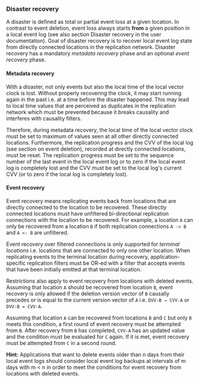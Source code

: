 ### Disaster recovery

A disaster is defined as total or partial event loss at a given location. In contrast to event deletion, event loss always starts **from** a given position in a local event log  (see also section Disaster recovery in the user documentation). Goal of disaster recovery is to recover local event log state from directly connected locations in the replication network. Disaster recovery has a mandatory _metadata recovery_ phase and an optional _event recovery_ phase.
#### Metadata recovery

With a disaster, not only events but also the local time of the local vector clock is lost. Without properly recovering the clock, it may start running again in the past i.e. at a time before the disaster happened. This may lead to local time values that are perceived as duplicates in the replication network which must be prevented because it breaks causality and interferes with causality filters. 

Therefore, during metadata recovery, the local time of the local vector clock must be set to maximum of values seen at all other directly connected locations. Furthermore, the replication progress and the CVV of the local log (see section on event deletion), recorded at directly connected locations, must be reset. The replication progress must be set to the sequence number of the last event in the local event log or to zero if the local event log is completely lost and the CVV must be set to the local log's current CVV (or to zero if the local log is completely lost).
#### Event recovery

Event recovery means replicating events back from locations that are directly connected to the location to be recovered. These directly connected locations must have unfiltered bi-directional replication connections with the location to be recovered. For example, a location `A` can only be recovered from a location `B` if both replication connections `A -> B` and `A <- B` are unfiltered.

Event recovery over filtered connections is only supported for _terminal locations_ i.e. locations that are connected to only one other location. When replicating events to the terminal location during recovery, application-specific replication filters must be OR-ed with a filter that accepts events that have been initially emitted at that terminal location.

Restrictions also apply to event recovery from locations with deleted events. Assuming that location `A` should be recovered from location `B`, event recovery is only allowed if the deletion version vector of `B` causally precedes or is equal to the current version vector of `A` i.e. `DVV-B → CVV-A` or `DVV-B = CVV-A`.

Assuming that location `A` can be recovered from locations `B` and `C` but only `B` meets this condition, a first round of event recovery must be attempted from `B`. After recovery from `B` has completed, `CVV-A` has an updated value and the condition must be evaluated for `C` again. If it is met, event recovery must be attempted from `C` in a second round. 

**Hint:** Applications that want to delete events older than n days from their local event logs should consider local event log backups at intervals of m days with m < n in order to meet the conditions for event recovery from locations with deleted events.
